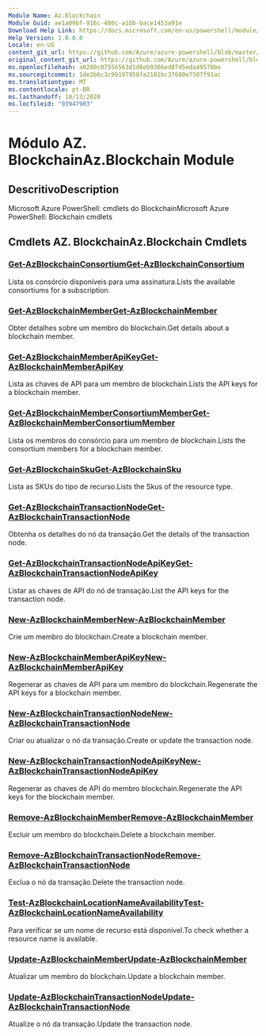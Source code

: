```yaml
---
Module Name: Az.Blockchain
Module Guid: ae1a09bf-916c-480c-a1bb-bace1453a91e
Download Help Link: https://docs.microsoft.com/en-us/powershell/module/az.blockchain
Help Version: 1.0.0.0
Locale: en-US
content_git_url: https://github.com/Azure/azure-powershell/blob/master/src/Blockchain/help/Az.Blockchain.md
original_content_git_url: https://github.com/Azure/azure-powershell/blob/master/src/Blockchain/help/Az.Blockchain.md
ms.openlocfilehash: a0280c07556563d1d6eb9366ed87d5eda49570be
ms.sourcegitcommit: 1de2b6c3c99197958fa2101bc37680e7507f91ac
ms.translationtype: MT
ms.contentlocale: pt-BR
ms.lasthandoff: 10/13/2020
ms.locfileid: "93947903"
---
```

# <span data-ttu-id="f041e-101">Módulo AZ. Blockchain</span><span class="sxs-lookup"><span data-stu-id="f041e-101">Az.Blockchain Module</span></span>
## <span data-ttu-id="f041e-102">Descritivo</span><span class="sxs-lookup"><span data-stu-id="f041e-102">Description</span></span>
<span data-ttu-id="f041e-103">Microsoft Azure PowerShell: cmdlets do Blockchain</span><span class="sxs-lookup"><span data-stu-id="f041e-103">Microsoft Azure PowerShell: Blockchain cmdlets</span></span>

## <span data-ttu-id="f041e-104">Cmdlets AZ. Blockchain</span><span class="sxs-lookup"><span data-stu-id="f041e-104">Az.Blockchain Cmdlets</span></span>
### [<span data-ttu-id="f041e-105">Get-AzBlockchainConsortium</span><span class="sxs-lookup"><span data-stu-id="f041e-105">Get-AzBlockchainConsortium</span></span>](Get-AzBlockchainConsortium.md)
<span data-ttu-id="f041e-106">Lista os consórcio disponíveis para uma assinatura.</span><span class="sxs-lookup"><span data-stu-id="f041e-106">Lists the available consortiums for a subscription.</span></span>

### [<span data-ttu-id="f041e-107">Get-AzBlockchainMember</span><span class="sxs-lookup"><span data-stu-id="f041e-107">Get-AzBlockchainMember</span></span>](Get-AzBlockchainMember.md)
<span data-ttu-id="f041e-108">Obter detalhes sobre um membro do blockchain.</span><span class="sxs-lookup"><span data-stu-id="f041e-108">Get details about a blockchain member.</span></span>

### [<span data-ttu-id="f041e-109">Get-AzBlockchainMemberApiKey</span><span class="sxs-lookup"><span data-stu-id="f041e-109">Get-AzBlockchainMemberApiKey</span></span>](Get-AzBlockchainMemberApiKey.md)
<span data-ttu-id="f041e-110">Lista as chaves de API para um membro de blockchain.</span><span class="sxs-lookup"><span data-stu-id="f041e-110">Lists the API keys for a blockchain member.</span></span>

### [<span data-ttu-id="f041e-111">Get-AzBlockchainMemberConsortiumMember</span><span class="sxs-lookup"><span data-stu-id="f041e-111">Get-AzBlockchainMemberConsortiumMember</span></span>](Get-AzBlockchainMemberConsortiumMember.md)
<span data-ttu-id="f041e-112">Lista os membros do consórcio para um membro de blockchain.</span><span class="sxs-lookup"><span data-stu-id="f041e-112">Lists the consortium members for a blockchain member.</span></span>

### [<span data-ttu-id="f041e-113">Get-AzBlockchainSku</span><span class="sxs-lookup"><span data-stu-id="f041e-113">Get-AzBlockchainSku</span></span>](Get-AzBlockchainSku.md)
<span data-ttu-id="f041e-114">Lista as SKUs do tipo de recurso.</span><span class="sxs-lookup"><span data-stu-id="f041e-114">Lists the Skus of the resource type.</span></span>

### [<span data-ttu-id="f041e-115">Get-AzBlockchainTransactionNode</span><span class="sxs-lookup"><span data-stu-id="f041e-115">Get-AzBlockchainTransactionNode</span></span>](Get-AzBlockchainTransactionNode.md)
<span data-ttu-id="f041e-116">Obtenha os detalhes do nó da transação.</span><span class="sxs-lookup"><span data-stu-id="f041e-116">Get the details of the transaction node.</span></span>

### [<span data-ttu-id="f041e-117">Get-AzBlockchainTransactionNodeApiKey</span><span class="sxs-lookup"><span data-stu-id="f041e-117">Get-AzBlockchainTransactionNodeApiKey</span></span>](Get-AzBlockchainTransactionNodeApiKey.md)
<span data-ttu-id="f041e-118">Listar as chaves de API do nó de transação.</span><span class="sxs-lookup"><span data-stu-id="f041e-118">List the API keys for the transaction node.</span></span>

### [<span data-ttu-id="f041e-119">New-AzBlockchainMember</span><span class="sxs-lookup"><span data-stu-id="f041e-119">New-AzBlockchainMember</span></span>](New-AzBlockchainMember.md)
<span data-ttu-id="f041e-120">Crie um membro do blockchain.</span><span class="sxs-lookup"><span data-stu-id="f041e-120">Create a blockchain member.</span></span>

### [<span data-ttu-id="f041e-121">New-AzBlockchainMemberApiKey</span><span class="sxs-lookup"><span data-stu-id="f041e-121">New-AzBlockchainMemberApiKey</span></span>](New-AzBlockchainMemberApiKey.md)
<span data-ttu-id="f041e-122">Regenerar as chaves de API para um membro do blockchain.</span><span class="sxs-lookup"><span data-stu-id="f041e-122">Regenerate the API keys for a blockchain member.</span></span>

### [<span data-ttu-id="f041e-123">New-AzBlockchainTransactionNode</span><span class="sxs-lookup"><span data-stu-id="f041e-123">New-AzBlockchainTransactionNode</span></span>](New-AzBlockchainTransactionNode.md)
<span data-ttu-id="f041e-124">Criar ou atualizar o nó da transação.</span><span class="sxs-lookup"><span data-stu-id="f041e-124">Create or update the transaction node.</span></span>

### [<span data-ttu-id="f041e-125">New-AzBlockchainTransactionNodeApiKey</span><span class="sxs-lookup"><span data-stu-id="f041e-125">New-AzBlockchainTransactionNodeApiKey</span></span>](New-AzBlockchainTransactionNodeApiKey.md)
<span data-ttu-id="f041e-126">Regenerar as chaves de API do membro blockchain.</span><span class="sxs-lookup"><span data-stu-id="f041e-126">Regenerate the API keys for the blockchain member.</span></span>

### [<span data-ttu-id="f041e-127">Remove-AzBlockchainMember</span><span class="sxs-lookup"><span data-stu-id="f041e-127">Remove-AzBlockchainMember</span></span>](Remove-AzBlockchainMember.md)
<span data-ttu-id="f041e-128">Excluir um membro do blockchain.</span><span class="sxs-lookup"><span data-stu-id="f041e-128">Delete a blockchain member.</span></span>

### [<span data-ttu-id="f041e-129">Remove-AzBlockchainTransactionNode</span><span class="sxs-lookup"><span data-stu-id="f041e-129">Remove-AzBlockchainTransactionNode</span></span>](Remove-AzBlockchainTransactionNode.md)
<span data-ttu-id="f041e-130">Exclua o nó da transação.</span><span class="sxs-lookup"><span data-stu-id="f041e-130">Delete the transaction node.</span></span>

### [<span data-ttu-id="f041e-131">Test-AzBlockchainLocationNameAvailability</span><span class="sxs-lookup"><span data-stu-id="f041e-131">Test-AzBlockchainLocationNameAvailability</span></span>](Test-AzBlockchainLocationNameAvailability.md)
<span data-ttu-id="f041e-132">Para verificar se um nome de recurso está disponível.</span><span class="sxs-lookup"><span data-stu-id="f041e-132">To check whether a resource name is available.</span></span>

### [<span data-ttu-id="f041e-133">Update-AzBlockchainMember</span><span class="sxs-lookup"><span data-stu-id="f041e-133">Update-AzBlockchainMember</span></span>](Update-AzBlockchainMember.md)
<span data-ttu-id="f041e-134">Atualizar um membro do blockchain.</span><span class="sxs-lookup"><span data-stu-id="f041e-134">Update a blockchain member.</span></span>

### [<span data-ttu-id="f041e-135">Update-AzBlockchainTransactionNode</span><span class="sxs-lookup"><span data-stu-id="f041e-135">Update-AzBlockchainTransactionNode</span></span>](Update-AzBlockchainTransactionNode.md)
<span data-ttu-id="f041e-136">Atualize o nó da transação.</span><span class="sxs-lookup"><span data-stu-id="f041e-136">Update the transaction node.</span></span>

